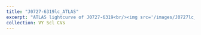 ```yaml
---
title: "J0727-6319lc_ATLAS"
excerpt: "ATLAS lightcurve of J0727-6319<br/><img src='/images/J0727lc_ATLAS.png'>"
collection: VY Scl CVs
---
```

